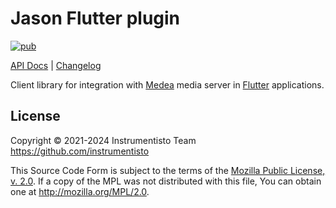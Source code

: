Jason Flutter plugin
====================

[![pub](https://img.shields.io/pub/v/medea_jason "pub")](https://pub.dev/packages/medea_jason)

[API Docs](https://pub.dev/documentation/medea_jason) |
[Changelog](https://github.com/instrumentisto/medea-jason/blob/master/flutter/CHANGELOG.md)

Client library for integration with [Medea] media server in [Flutter] applications.





## License

Copyright © 2021-2024  Instrumentisto Team <https://github.com/instrumentisto>

This Source Code Form is subject to the terms of the [Mozilla Public License, v. 2.0](https://github.com/instrumentisto/medea-jason/blob/master/flutter/LICENSE). If a copy of the MPL was not distributed with this file, You can obtain one at <http://mozilla.org/MPL/2.0>.




[Flutter]: https://flutter.dev
[Medea]: https://github.com/instrumentisto/medea
